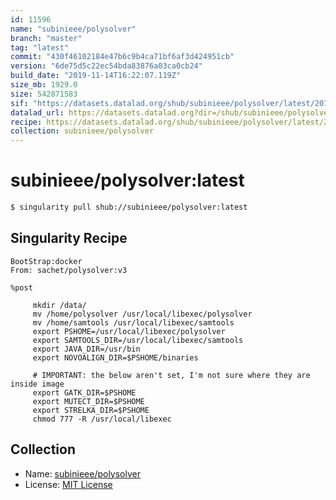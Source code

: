 ```yaml
---
id: 11596
name: "subinieee/polysolver"
branch: "master"
tag: "latest"
commit: "430f46102184e47b6c9b4ca71bf6af3d424951cb"
version: "6de75d5c22ec54bda83876a03ca0cb24"
build_date: "2019-11-14T16:22:07.119Z"
size_mb: 1929.0
size: 542871583
sif: "https://datasets.datalad.org/shub/subinieee/polysolver/latest/2019-11-14-430f4610-6de75d5c/6de75d5c22ec54bda83876a03ca0cb24.sif"
datalad_url: https://datasets.datalad.org?dir=/shub/subinieee/polysolver/latest/2019-11-14-430f4610-6de75d5c/
recipe: https://datasets.datalad.org/shub/subinieee/polysolver/latest/2019-11-14-430f4610-6de75d5c/Singularity
collection: subinieee/polysolver
---
```


# subinieee/polysolver:latest

```bash
$ singularity pull shub://subinieee/polysolver:latest
```

## Singularity Recipe

```singularity
BootStrap:docker
From: sachet/polysolver:v3

%post

     mkdir /data/
     mv /home/polysolver /usr/local/libexec/polysolver
     mv /home/samtools /usr/local/libexec/samtools
     export PSHOME=/usr/local/libexec/polysolver
     export SAMTOOLS_DIR=/usr/local/libexec/samtools
     export JAVA_DIR=/usr/bin
     export NOVOALIGN_DIR=$PSHOME/binaries

     # IMPORTANT: the below aren't set, I'm not sure where they are inside image
     export GATK_DIR=$PSHOME
     export MUTECT_DIR=$PSHOME
     export STRELKA_DIR=$PSHOME
     chmod 777 -R /usr/local/libexec
```

## Collection

 - Name: [subinieee/polysolver](https://github.com/subinieee/polysolver)
 - License: [MIT License](https://api.github.com/licenses/mit)


